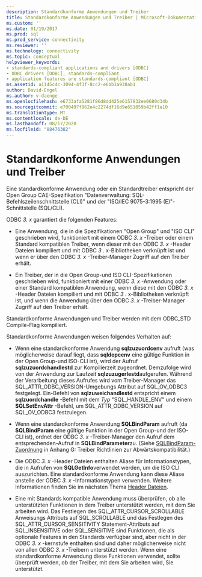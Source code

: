 ```yaml
---
description: Standardkonforme Anwendungen und Treiber
title: Standardkonforme Anwendungen und Treiber | Microsoft-Dokumentation
ms.custom: ''
ms.date: 01/19/2017
ms.prod: sql
ms.prod_service: connectivity
ms.reviewer: ''
ms.technology: connectivity
ms.topic: conceptual
helpviewer_keywords:
- standards-compliant applications and drivers [ODBC]
- ODBC drivers [ODBC], standards-compliant
- application features are standards-compliant [ODBC]
ms.assetid: a1145c4c-3094-4f3f-8cc2-e6bb1a930ab1
author: David-Engel
ms.author: v-daenge
ms.openlocfilehash: e6733afa5281f86d8dd425e6157832ee0680d34b
ms.sourcegitcommit: e700497f962e4c2274df16d9e651059b42ff1a10
ms.translationtype: MT
ms.contentlocale: de-DE
ms.lasthandoff: 08/17/2020
ms.locfileid: "88476382"
---
```

# <a name="standards-compliant-applications-and-drivers"></a>Standardkonforme Anwendungen und Treiber
Eine standardkonforme Anwendung oder ein Standardtreiber entspricht der Open Group CAE-Spezifikation "Datenverwaltung: SQL-Befehlszeilenschnittstelle (CLI)" und der "ISO/IEC 9075-3:1995 (E)"-Schnittstelle (SQL/CLI).  
  
 ODBC *3. x* garantiert die folgenden Features:  
  
-   Eine Anwendung, die in die Spezifikationen "Open Group" und "ISO CLI" geschrieben wird, funktioniert mit einem ODBC *3. x* -Treiber oder einem Standard kompatiblen Treiber, wenn dieser mit den ODBC *3. x* -Header Dateien kompiliert und mit ODBC *3* . x-Bibliotheken verknüpft ist und wenn er über den ODBC *3. x* -Treiber-Manager Zugriff auf den Treiber erhält.  
  
-   Ein Treiber, der in die Open Group-und ISO CLI-Spezifikationen geschrieben wird, funktioniert mit einer ODBC *3. x* -Anwendung oder einer Standard kompatiblen Anwendung, wenn diese mit den ODBC *3. x* -Header Dateien kompiliert und mit ODBC *3* . x-Bibliotheken verknüpft ist, und wenn die Anwendung über den ODBC *3. x* -Treiber-Manager Zugriff auf den Treiber erhält.  
  
 Standardkonforme Anwendungen und Treiber werden mit dem ODBC_STD Compile-Flag kompiliert.  
  
 Standardkonforme Anwendungen weisen folgendes Verhalten auf:  
  
-   Wenn eine standardkonforme Anwendung **sqlzuzuordcenv** aufruft (was möglicherweise darauf liegt, dass **sqldepcenv** eine gültige Funktion in der Open Group-und ISO-CLI ist), wird der Aufruf **sqlzuzuordchandlestd** zur Kompilierzeit zugeordnet. Demzufolge wird von der Anwendung zur Laufzeit **sqlzuzugerlestd**aufgerufen. Während der Verarbeitung dieses Aufrufes wird vom Treiber-Manager das SQL_ATTR_ODBC_VERSION-Umgebungs Attribut auf SQL_OV_ODBC3 festgelegt. Ein-Befehl von **sqlzuweichandlestd** entspricht einem **sqlzuordchandle** -Befehl mit dem *Typ* "SQL_HANDLE_ENV" und einem **SQLSetEnvAttr** -Befehl, um SQL_ATTR_ODBC_VERSION auf SQL_OV_ODBC3 festzulegen.  
  
-   Wenn eine standardkonforme Anwendung **SQLBindParam** aufruft (da **SQLBindParam** eine gültige Funktion in der Open Group-und der ISO-CLI ist), ordnet der ODBC *3. x* -Treiber-Manager den Aufruf dem entsprechenden-Aufruf in **SQLBindParameter**zu. (Siehe [SQLBindParam-Zuordnung](../../../odbc/reference/appendixes/sqlbindparam-mapping.md) in Anhang G: Treiber Richtlinien zur Abwärtskompatibilität.)  
  
-   Die ODBC *3. x* -Header Dateien enthalten Aliase für Informationstypen, die in Aufrufen von **SQLGetInfo**verwendet werden, um die ISO CLI auszurichten. Eine standardkonforme Anwendung kann diese Aliase anstelle der ODBC *3. x* -Informationstypen verwenden. Weitere Informationen finden Sie im nächsten Thema [Header Dateien](../../../odbc/reference/develop-app/header-files.md).  
  
-   Eine mit Standards kompatible Anwendung muss überprüfen, ob alle unterstützten Funktionen in dem Treiber unterstützt werden, mit dem Sie arbeiten wird. Das Festlegen des SQL_ATTR_CURSOR_SCROLLABLE Anweisungs Attributs auf SQL_SCROLLABLE und das Festlegen des SQL_ATTR_CURSOR_SENSITIVITY Statement-Attributs auf SQL_INSENSITIVE oder SQL_SENSITIVE sind Funktionen, die als optionale Features in den Standards verfügbar sind, aber nicht in der ODBC *3. x* -kernstufe enthalten sind und daher möglicherweise nicht von allen ODBC *3. x* -Treibern unterstützt werden. Wenn eine standardkonforme Anwendung diese Funktionen verwendet, sollte überprüft werden, ob der Treiber, mit dem Sie arbeiten wird, Sie unterstützt.
